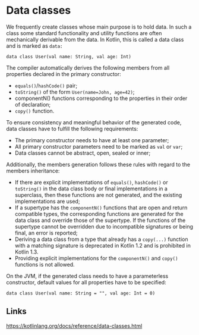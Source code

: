 # Data classes

We frequently create classes whose main purpose is to hold data. In such a class some standard functionality and utility functions are often mechanically derivable from the data. In Kotlin, this is called a data class and is marked as `data:`

```
data class User(val name: String, val age: Int)
```

The compiler automatically derives the following members from all properties declared in the primary constructor:
- `equals()`/`hashCode()` pair;
- `toString()` of the form `User(name=John, age=42)`;
- componentN() functions corresponding to the properties in their order of declaration;
- `copy()` function.

To ensure consistency and meaningful behavior of the generated code, data classes have to fulfill the following requirements:
- The primary constructor needs to have at least one parameter;
- All primary constructor parameters need to be marked as `val` or `var`;
- Data classes cannot be abstract, open, sealed or inner;

Additionally, the members generation follows these rules with regard to the members inheritance:

- If there are explicit implementations of `equals()`, `hashCode()` or `toString()` in the data class body or final implementations in a superclass, then these functions are not generated, and the existing implementations are used;
- If a supertype has the `componentN()` functions that are open and return compatible types, the corresponding functions are generated for the data class and override those of the supertype. If the functions of the supertype cannot be overridden due to incompatible signatures or being final, an error is reported;
- Deriving a data class from a type that already has a `copy(...)` function with a matching signature is deprecated in Kotlin 1.2 and is prohibited in Kotlin 1.3.
- Providing explicit implementations for the `componentN()` and `copy()` functions is not allowed.

On the JVM, if the generated class needs to have a parameterless constructor, default values for all properties have to be specified:

```
data class User(val name: String = "", val age: Int = 0)
```

## Links
https://kotlinlang.org/docs/reference/data-classes.html
